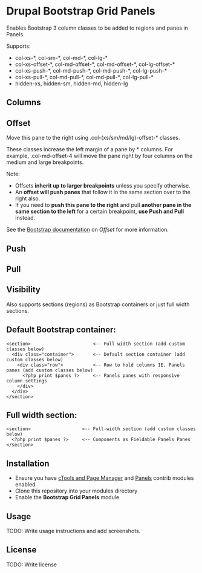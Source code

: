 # Drupal Bootstrap Grid Panels

Enables Bootstrap 3 column classes to be added to regions and panes in Panels.

Supports:
 - col-xs-\*, col-sm-\*, col-md-\*, col-lg-\*
 - col-xs-offset-\*, col-md-offset-\*, col-md-offset-\*, col-lg-offset-\*
 - col-xs-push-\*, col-md-push-\*, col-md-push-\*, col-lg-push-\*
 - col-xs-pull-\*, col-md-pull-\*, col-md-pull-\*, col-lg-pull-\*
 - hidden-xs, hidden-sm, hidden-md, hidden-lg
 
## Columns

## Offset

Move this pane to the right using .col-(xs/sm/md/lg)-offset-\* classes.

These classes increase the left margin of a pane by \* columns. For example, .col-md-offset-4 will move the pane right by four columns on the medium and large breakpoints.

Note:

- Offsets **inherit up to larger breakpoints** unless you specify otherwise.
- An **offset will push panes** that follow it in the same section over to the right also.
- If you need to **push this pane to the right** and pull **another pane in the same section to the left** for a certain breakpoint, **use Push and Pull** instead.

See the [Bootstrap documentation](http://getbootstrap.com/css/#grid-offsetting) on *Offset* for more information.

## Push

## Pull

## Visibility

Also supports sections (regions) as Bootstrap containers or just full width sections.

Default Bootstrap container:
----------------------------
```
<section>                       <-- Full width section (add custom classes below)
  <div class="container">       <-- Default section container (add custom classes below)
    <div class="row">           <-- Row to hold columns IE. Panels panes (add custom classes below)
      <?php print $panes ?>     <-- Panels panes with responsive column settings
    </div>
  </div>    
</section>
```

Full width section:
-------------------
```
<section>                   <-- Full-width section (add custom classes below)
  <?php print $panes ?>     <-- Components as Fieldable Panels Panes
</section>
```

## Installation

- Ensure you have [cTools and Page Manager](http://drupal.org/project/ctools) and [Panels](https://www.drupal.org/project/panels) contrib modules enabled
- Clone this repository into your modules directory
- Enable the **Bootstrap Grid Panels** module

## Usage

TODO: Write usage instructions and add screenshots.


## License

TODO: Write license
